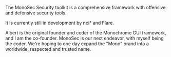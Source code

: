 The MonoSec Security toolkit is a comprehensive framework with offensive and defensive security tools.


It is currently still in development by nci* and Flare.


Albert is the original founder and coder of the Monochrome GUI framework, and I am the co-founder. MonoSec is our next endeavor, with myself being the coder. We're hoping to one day expand the "Mono" brand into a worldwide, respected and trusted name.
